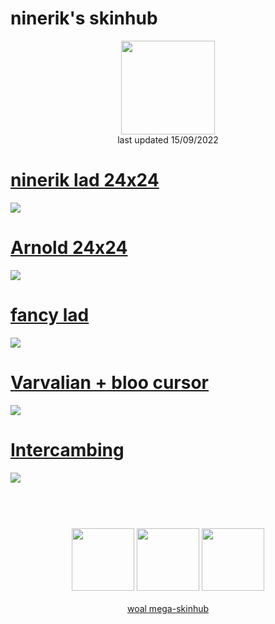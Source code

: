 # ninerik's skinhub
<p align="center">
<a href="https://osu.ppy.sh/users/10549880">
  <img src="https://a.ppy.sh/10549880"  
       width="150"
       height="150"></a>
<br>
last updated 15/09/2022
</p>

# [ninerik lad 24x24](https://github.com/rudjx3/skins/raw/main/ninerik/ninerik%20lad%2024x24.osk)
![](https://osu.ppy.sh/ss/18127526/c02b)

# [Arnold 24x24](https://github.com/rudjx3/skins/raw/main/ninerik/Arnold24x24.osk)
![](https://osu.ppy.sh/ss/18127514/594e)

# [fancy lad](https://github.com/rudjx3/skins/raw/main/ninerik/fancy%20lad.osk)
![](https://osu.ppy.sh/ss/18127519/e37b)

# [Varvalian + bloo cursor](https://github.com/rudjx3/skins/raw/main/ninerik/Varvalian%20%2B%20bloo%20cursor.osk)
![](https://osu.ppy.sh/ss/18127524/707a)

# [Intercambing](https://github.com/rudjx3/skins/raw/main/ninerik/Intercambing.osk)
![](https://osu.ppy.sh/ss/18127519/e37b)

#
<p align="center">
  <br></br>
  <a href="https://www.twitch.tv/ninerik_">
  <img src="https://i.imgur.com/HM030lk.png" 
       width="100" 
       height="100"></a>
  <a href="https://www.youtube.com/channel/UCjR9CND0FMlyigdPqvNIKIw">
  <img src="https://i.imgur.com/YWbDUUy.png"  
       width="100" 
       height="100"></a>
  <a href="https://twitter.com/ninerik_">
  <img src="https://i.imgur.com/PUQ5uWf.png" 
       width="100" 
       height="100"></a>
  <br></br>
  <a href="README.md">woal mega-skinhub</a>
 </p>
